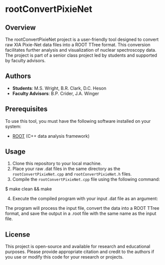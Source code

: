 # rootConvertPixieNet

## Overview
The rootConvertPixieNet project is a user-friendly tool designed to convert raw XIA Pixie-Net data files into a ROOT TTree format. This conversion facilitates further analysis and visualization of nuclear spectroscopy data. The project is part of a senior class project led by students and supported by faculty advisors.

## Authors
- **Students**: M.S. Wright, B.R. Clark, D.C. Heson
- **Faculty Advisors**: B.P. Crider, J.A. Winger

## Prerequisites
To use this tool, you must have the following software installed on your system:
- [ROOT](https://root.cern.ch/) (C++ data analysis framework)

## Usage
1. Clone this repository to your local machine.
2. Place your raw .dat files in the same directory as the `rootConvertPixieNet.cpp` and `rootConvertPixieNet.h` files.
3. Compile the `rootConvertPixieNet.cpp` file using the following command:

$ make clean && make

4. Execute the compiled program with your input .dat file as an argument:

The program will process the input file, convert the data into a ROOT TTree format, and save the output in a .root file with the same name as the input file.

## License
This project is open-source and available for research and educational purposes. Please provide appropriate citation and credit to the authors if you use or modify this code for your research or projects.


